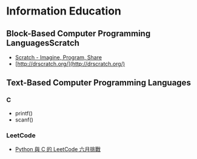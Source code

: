# Information Education


## Block-Based Computer Programming LanguagesScratch

- [Scratch - Imagine, Program, Share](https://scratch.mit.edu/)
- [http://drscratch.org/](http://drscratch.org/)

## Text-Based Computer Programming Languages

### C

- printf()
- scanf()
### LeetCode

- [Python 與 C 的 LeetCode 六月挑戰](https://feis.studio/#/leetcode_june)